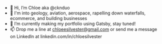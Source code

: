 - 👋 Hi, I’m Chloe aka @cknduo
- 👀 I'm into geology, aviation, aerospace, rapelling down waterfalls, ecommerce, and building businesses
- 🌱 I’m currently making my portfolio using Gatsby, stay tuned!
- 📫 Drop me a line at chloeesilvester@gmail.com or send me a message on LinkedIn at linkedin.com/in/chloesilvester
